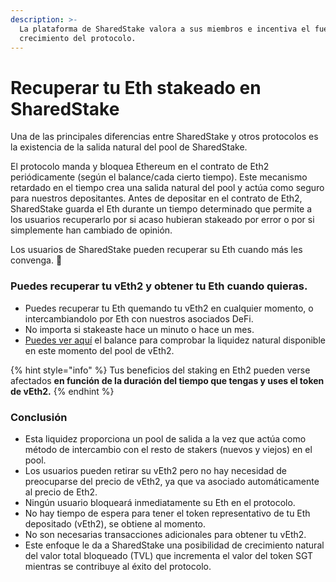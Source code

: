 ```yaml
---
description: >-
  La plataforma de SharedStake valora a sus miembros e incentiva el fuerte
  crecimiento del protocolo.
---
```


# Recuperar tu Eth stakeado en SharedStake

Una de las principales diferencias entre SharedStake y otros protocolos es la existencia de la salida natural del pool de SharedStake. 

El protocolo manda y bloquea Ethereum en el contrato de Eth2 periódicamente \(según el balance/cada cierto tiempo\). Este mecanismo retardado en el tiempo crea una salida natural del pool y actúa como seguro para nuestros depositantes. Antes de depositar en el contrato de Eth2, SharedStake guarda el Eth durante un tiempo determinado que permite a los usuarios recuperarlo por si acaso hubieran stakeado por error o por si simplemente han cambiado de opinión. 

Los usuarios de SharedStake pueden recuperar su Eth cuando más les convenga. 💯

### **Puedes recuperar tu vEth2 y obtener tu Eth cuando quieras**.

* Puedes recuperar tu Eth quemando tu vEth2 en cualquier momento, o intercambiandolo por Eth con nuestros asociados DeFi.
* No importa si stakeaste hace un minuto o hace un mes.
* [Puedes ver aquí](https://etherscan.io/address/0xbca3B7B87dCB15f0efa66136Bc0E4684a3e5da4d) el balance para comprobar la liquidez natural disponible en este momento del pool de vEth2.

{% hint style="info" %}
Tus beneficios del staking en Eth2 pueden verse afectados **en función de la duración del tiempo que tengas y uses el token de vEth2.**
{% endhint %}

###  **Conclusión**

* Esta liquidez proporciona un pool de salida a la vez que actúa como método de intercambio con el resto de stakers \(nuevos y viejos\) en el pool.
* Los usuarios pueden retirar su vEth2 pero no hay necesidad de preocuparse del precio de vEth2, ya que va asociado automáticamente al precio de Eth2.
* Ningún usuario bloqueará inmediatamente su Eth en el protocolo.
* No hay tiempo de espera para tener el token representativo de tu Eth depositado \(vEth2\), se obtiene al momento.
* No son necesarias transacciones adicionales para obtener tu vEth2.
* Este enfoque le da a SharedStake una posibilidad de crecimiento natural del valor total bloqueado \(TVL\) que incrementa el valor del token SGT mientras se contribuye al éxito del protocolo.

